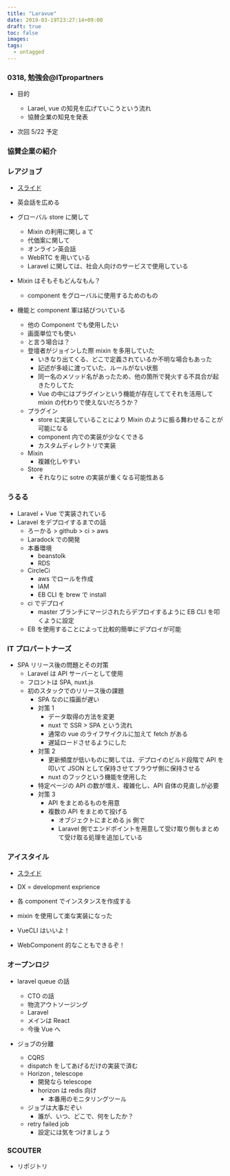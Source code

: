 ```yaml
---
title: "Laravue"
date: 2019-03-19T23:27:14+09:00
draft: true
toc: false
images:
tags:
  - untagged
---
```


### 0318, 勉強会@ITpropartners

- 目的

  - Larael, vue の知見を広げていこうという流れ
  - 協賛企業の知見を発表

- 次回 5/22 予定

### 協賛企業の紹介

### レアジョブ

- [スライド](https://slides.com/kazukitahara-1/deck-9#/)
- 英会話を広める
- グローバル store に関して

  - Mixin の利用に関し a て
  - 代価案に関して
  - オンライン英会話
  - WebRTC を用いている
  - Laravel に関しては、社会人向けのサービスで使用している

- Mixin はそもそもどんなもん？

  - component をグローバルに使用するためのもの

- 機能と component 軍は結びついている
  - 他の Component でも使用したい
  - 画面単位でも使い
  - と言う場合は？
  - 登壇者がジョインした際 mixin を多用していた
    - いきなり出てくる、どこで定義されているか不明な場合もあった
    - 記述が多岐に渡っていた、ルールがない状態
    - 同一名のメソッド名があったため、他の箇所で発火する不具合が起きたりしてた
    - Vue の中にはプラグインという機能が存在しててそれを活用して mixin の代わりで使えないだろうか？
  - プラグイン
    - store に実装していることにより Mixin のように振る舞わせることが可能になる
    - component 内での実装が少なくできる
    - カスタムディレクトリで実装
  - Mixin
    - 複雑化しやすい
  - Store
    - それなりに sotre の実装が重くなる可能性ある

### うるる

- Laravel + Vue で実装されている
- Laravel をデプロイするまでの話
  - ろーかる > github > ci > aws
  - Laradock での開発
  - 本番環境
    - beanstolk
    - RDS
  - CircleCi
    - aws でロールを作成
    - IAM
    - EB CLI を brew で install
  - ci でデプロイ
    - master ブランチにマージされたらデプロイするように EB CLI を叩くように設定
  - EB を使用することによって比較的簡単にデプロイが可能

### IT プロパートナーズ

- SPA リリース後の問題とその対策
  - Laravel は API サーバーとして使用
  - フロントは SPA, nuxt.js
  - 初のスタックでのリリース後の課題
    - SPA なのに描画が遅い
    - 対策 1
      - データ取得の方法を変更
      - nuxt で SSR > SPA という流れ
      - 通常の vue のライフサイクルに加えて fetch がある
      - 遅延ロードさせるようにした
    - 対策 2
      - 更新頻度が低いものに関しては、デプロイのビルド段階で API を叩いて JSON として保持させてブラウザ側に保持させる
      - nuxt のフックという機能を使用した
    - 特定ページの API の数が増え、複雑化し、API 自体の見直しが必要
    - 対策 3
      - API をまとめるものを用意
      - 複数の API をまとめて投げる
        - オブジェクトにまとめる js 側で
        - Laravel 側でエンドポイントを用意して受け取り側もまとめて受け取る処理を追加している

### アイスタイル

- [スライド](https://www.slideshare.net/KenjiroKubota/vuejs-136951663)

- DX = development exprience
- 各 component でインスタンスを作成する
- mixin を使用して楽な実装になった
- VueCLI はいいよ！
- WebComponent 的なこともできるぞ！

### オープンロジ

- laravel queue の話

  - CTO の話
  - 物流アウトソージング
  - Laravel
  - メインは React
  - 今後 Vue へ

- ジョブの分離
  - CQRS
  - dispatch をしてあげるだけの実装で済む
  - Horizon , telescope
    - 開発なら telescope
    - horizon は redis 向け
      - 本番用のモニタリングツール
  - ジョブは大事だぞい
    - 誰が、いつ、どこで、何をしたか？
  - retry failed job
    - 設定には気をつけましょう

### SCOUTER

- リポジトリ
